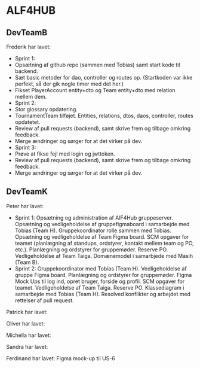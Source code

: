 # ALF4HUB

## DevTeamB
Frederik har lavet:
- Sprint 1:
- Opsætning af github repo (sammen med Tobias) samt start kode til backend.
- Sæt basic metoder for dao, controller og routes op. (Startkoden var ikke perfekt, så der gik nogle timer med det her.)
- Fikset PlayerAccount entity+dto og Team entity+dto med relation mellem dem.
- Sprint 2:
- Stor glossary opdatering.
- TournamentTeam tilføjet. Entities, relations, dtos, daos, controller, routes opdatetet.
- Review af pull requests (backend), samt skrive frem og tilbage omkring feedback.
- Merge ændringer og sørger for at det virker på dev.
- Sprint 3:
- Prøve at fikse fejl med login og jwttoken.
- Review af pull requests (backend), samt skrive frem og tilbage omkring feedback.
- Merge ændringer og sørger for at det virker på dev.

## DevTeamK
Peter har lavet:
- Sprint 1: Opsætning og administration af AlF4Hub gruppeserver. Opsætning og vedligeholdelse af gruppefigmaboard i samarbejde med Tobias (Team H). Gruppekoordinator rolle sammen med Tobias. Opsætning og vedligeholdelse af Team Figma board. SCM opgaver for teamet (planlægning af standups, ordstyrer, kontakt mellem team og PO, etc.). Planlægning og ordstyrer for gruppemøder. Reserve PO. Vedligeholdelse af Team Taiga. Domænemodel i samarbjede med Masih (Team B).
- Sprint 2: Gruppekoordinator med Tobias (Team H). Vedligeholdelse af gruppe Figma board. Planlægning og ordstyrer for gruppemøder. Figma Mock Ups til log ind, opret bruger, forside og profil. SCM opgaver for teamet. Vedligeholdelse af Team Taiga. Reserve PO. Klassediagram i samarbejde med Tobias (Team H). Resolved konflikter og arbejdet med rettelser af pull request.

Patrick har lavet:  

Oliver har lavet:  

Michella har lavet:  

Sandra har lavet:  

Ferdinand har lavet: Figma mock-up  til US-6  
